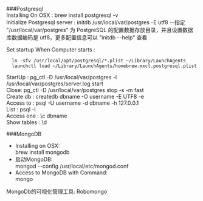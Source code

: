 ###Postgresql  
Installing On OSX :  brew install postgresql -v  
Initialize Postgresql server : initdb /usr/local/var/postgres -E utf8    --指定 "/usr/local/var/postgres" 为 PostgreSQL 的配置数据存放目录，并且设置数据库数据编码是 utf8，更多配置信息可以 "initdb --help" 查看   

Set startup When Computer starts :
```
  ln -sfv /usr/local/opt/postgresql/*.plist ~/Library/LaunchAgents
  launchctl load ~/Library/LaunchAgents/homebrew.mxcl.postgresql.plist
```
StartUp : pg_ctl -D /usr/local/var/postgres -l /usr/local/var/postgres/server.log start    
Close:  pg_ctl -D /usr/local/var/postgres stop -s -m fast   
Create db    : createdb dbname -O username -E UTF8 -e  
Access to    : psql -U username -d dbname -h 127.0.0.1  
List         : psql -l  
Access one   : \c dbname  
Show tables : \d  


###MongoDB
* Installing on OSX:    
   brew install mongodb  
* 启动MongoDB:  
   mongod --config /usr/local/etc/mongod.conf  
* Access to MongoDB with Command:  
   mongo  

MongoDb的可视化管理工具:  Robomongo   
   
